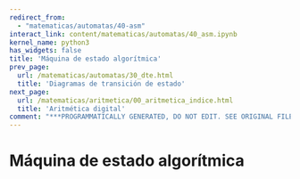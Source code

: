 ```yaml
---
redirect_from:
  - "matematicas/automatas/40-asm"
interact_link: content/matematicas/automatas/40_asm.ipynb
kernel_name: python3
has_widgets: false
title: 'Máquina de estado algorítmica'
prev_page:
  url: /matematicas/automatas/30_dte.html
  title: 'Diagramas de transición de estado'
next_page:
  url: /matematicas/aritmetica/00_aritmetica_indice.html
  title: 'Aritmética digital'
comment: "***PROGRAMMATICALLY GENERATED, DO NOT EDIT. SEE ORIGINAL FILES IN /content***"
---
```

# **Máquina de estado algorítmica**

